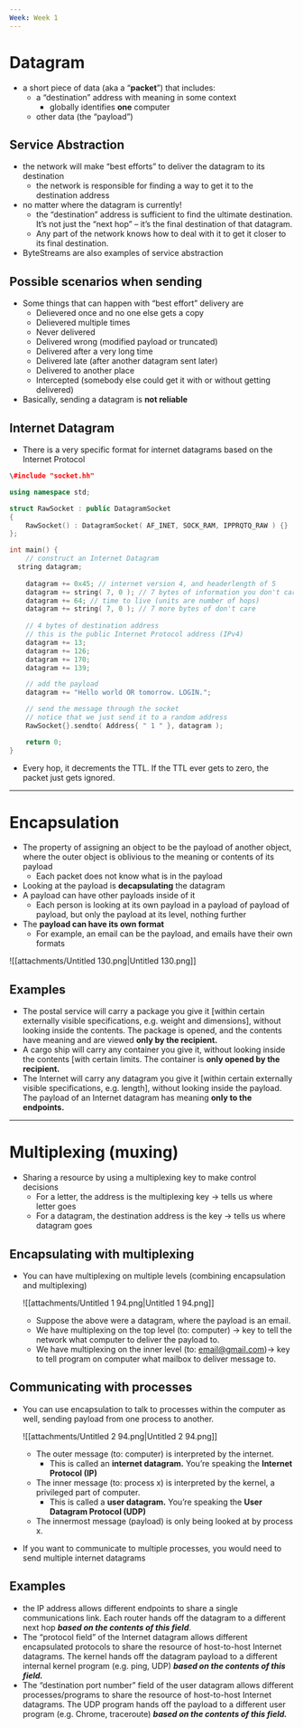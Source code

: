 ```yaml
---
Week: Week 1
---
```

# Datagram

- a short piece of data (aka a “**packet**”) that includes:
    - a “destination” address with meaning in some context
        - globally identifies **one** computer
    - other data (the “payload”)

## Service Abstraction

- the network will make “best efforts” to deliver the datagram to its destination
    - the network is responsible for finding a way to get it to the destination address
- no matter where the datagram is currently!
    - the “destination” address is sufficient to find the ultimate destination. It’s not just the “next hop” – it’s the final destination of that datagram.
    - Any part of the network knows how to deal with it to get it closer to its final destination.
- ByteStreams are also examples of service abstraction

## Possible scenarios when sending

- Some things that can happen with “best effort” delivery are
    - Delievered once and no one else gets a copy
    - Delievered multiple times
    - Never delivered
    - Delivered wrong (modified payload or truncated)
    - Delivered after a very long time
    - Delivered late (after another datagram sent later)
    - Delivered to another place
    - Intercepted (somebody else could get it with or without getting delivered)
- Basically, sending a datagram is **not reliable**

## Internet Datagram

- There is a very specific format for internet datagrams based on the Internet Protocol

```C++
\#include "socket.hh"

using namespace std;

struct RawSocket : public DatagramSocket
{
	RawSocket() : DatagramSocket( AF_INET, SOCK_RAM, IPPRQTQ_RAW ) {}
};

int main() {
	// construct an Internet Datagram
  string datagram;
	
	datagram += 0x45; // internet version 4, and headerlength of 5
	datagram += string( 7, 0 ); // 7 bytes of information you don't care abt
	datagram += 64; // time to live (units are number of hops)
	datagram += string( 7, 0 ); // 7 more bytes of don't care
	
	// 4 bytes of destination address
	// this is the public Internet Protocol address (IPv4)
	datagram += 13;
	datagram += 126;
	datagram += 170;
	datagram += 139;

	// add the payload
	datagram += "Hello world OR tomorrow. LOGIN.";

	// send the message through the socket
	// notice that we just send it to a random address
	RawSocket{}.sendto( Address{ " 1 " }, datagram );

	return 0;
}
```

- Every hop, it decrements the TTL. If the TTL ever gets to zero, the packet just gets ignored.

---

# Encapsulation

- The property of assigning an object to be the payload of another object, where the outer object is oblivious to the meaning or contents of its payload
    - Each packet does not know what is in the payload
- Looking at the payload is **decapsulating** the datagram
- A payload can have other payloads inside of it
    - Each person is looking at its own payload in a payload of payload of payload, but only the payload at its level, nothing further
- The **payload can have its own format**
    - For example, an email can be the payload, and emails have their own formats

![[attachments/Untitled 130.png|Untitled 130.png]]

## Examples

- The postal service will carry a package you give it [within certain externally visible specifications, e.g. weight and dimensions], without looking inside the contents. The package is opened, and the contents have meaning and are viewed **only by the recipient.**
- A cargo ship will carry any container you give it, without looking inside the contents [with certain limits. The container is **only opened by the recipient.**
- The Internet will carry any datagram you give it [within certain externally visible specifications, e.g. length], without looking inside the payload. The payload of an Internet datagram has meaning **only to the endpoints.**

---

# Multiplexing (muxing)

- Sharing a resource by using a multiplexing key to make control decisions
    - For a letter, the address is the multiplexing key → tells us where letter goes
    - For a datagram, the destination address is the key → tells us where datagram goes

## Encapsulating with multiplexing

- You can have multiplexing on multiple levels (combining encapsulation and multiplexing)
    
    ![[attachments/Untitled 1 94.png|Untitled 1 94.png]]
    
    - Suppose the above were a datagram, where the payload is an email.
    - We have multiplexing on the top level (to: computer) → key to tell the network what computer to deliver the payload to.
    - We have multiplexing on the inner level (to: email@gmail.com)→ key to tell program on computer what mailbox to deliver message to.

## Communicating with processes

- You can use encapsulation to talk to processes within the computer as well, sending payload from one process to another.
    
    ![[attachments/Untitled 2 94.png|Untitled 2 94.png]]
    
    - The outer message (to: computer) is interpreted by the internet.
        - This is called an **internet datagram.** You’re speaking the **Internet Protocol (IP)**
    - The inner message (to: process x) is interpreted by the kernel, a privileged part of computer.
        - This is called a **user datagram.** You’re speaking the **User Datagram Protocol (UDP)**
    - The innermost message (payload) is only being looked at by process x.
- If you want to communicate to multiple processes, you would need to send multiple internet datagrams

## Examples

- the IP address allows different endpoints to share a single communications link. Each router hands off the datagram to a different next hop _**based on the contents of this field**_.
- The “protocol field” of the Internet datagram allows different encapsulated protocols to share the resource of host-to-host Internet datagrams. The kernel hands off the datagram payload to a different internal kernel program (e.g. ping, UDP) _**based on the contents of this field.**_
- The “destination port number” field of the user datagram allows different processes/programs to share the resource of host-to-host Internet datagrams. The UDP program hands off the payload to a different user program (e.g. Chrome, traceroute) _**based on the contents of this field.**_